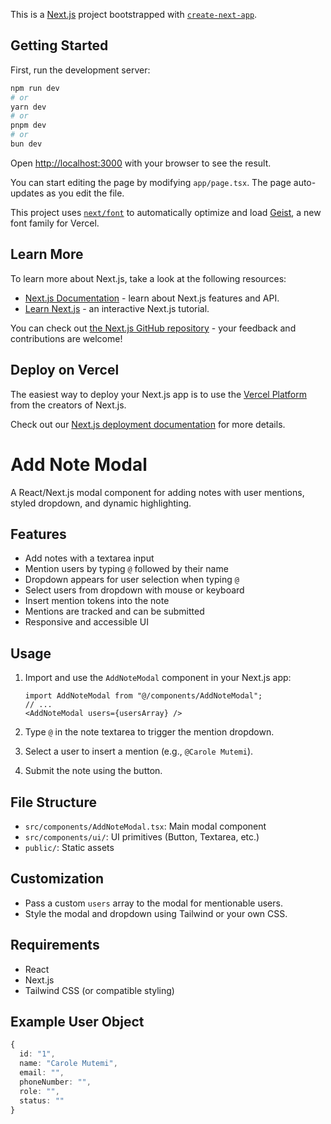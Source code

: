 This is a [Next.js](https://nextjs.org) project bootstrapped with [`create-next-app`](https://nextjs.org/docs/app/api-reference/cli/create-next-app).

## Getting Started

First, run the development server:

```bash
npm run dev
# or
yarn dev
# or
pnpm dev
# or
bun dev
```

Open [http://localhost:3000](http://localhost:3000) with your browser to see the result.

You can start editing the page by modifying `app/page.tsx`. The page auto-updates as you edit the file.

This project uses [`next/font`](https://nextjs.org/docs/app/building-your-application/optimizing/fonts) to automatically optimize and load [Geist](https://vercel.com/font), a new font family for Vercel.

## Learn More

To learn more about Next.js, take a look at the following resources:

- [Next.js Documentation](https://nextjs.org/docs) - learn about Next.js features and API.
- [Learn Next.js](https://nextjs.org/learn) - an interactive Next.js tutorial.

You can check out [the Next.js GitHub repository](https://github.com/vercel/next.js) - your feedback and contributions are welcome!

## Deploy on Vercel

The easiest way to deploy your Next.js app is to use the [Vercel Platform](https://vercel.com/new?utm_medium=default-template&filter=next.js&utm_source=create-next-app&utm_campaign=create-next-app-readme) from the creators of Next.js.

Check out our [Next.js deployment documentation](https://nextjs.org/docs/app/building-your-application/deploying) for more details.

# Add Note Modal

A React/Next.js modal component for adding notes with user mentions, styled dropdown, and dynamic highlighting.

## Features

- Add notes with a textarea input
- Mention users by typing `@` followed by their name
- Dropdown appears for user selection when typing `@`
- Select users from dropdown with mouse or keyboard
- Insert mention tokens into the note
- Mentions are tracked and can be submitted
- Responsive and accessible UI

## Usage

1. Import and use the `AddNoteModal` component in your Next.js app:

   ```tsx
   import AddNoteModal from "@/components/AddNoteModal";
   // ...
   <AddNoteModal users={usersArray} />
   ```

2. Type `@` in the note textarea to trigger the mention dropdown.
3. Select a user to insert a mention (e.g., `@Carole Mutemi`).
4. Submit the note using the button.

## File Structure

- `src/components/AddNoteModal.tsx`: Main modal component
- `src/components/ui/`: UI primitives (Button, Textarea, etc.)
- `public/`: Static assets

## Customization

- Pass a custom `users` array to the modal for mentionable users.
- Style the modal and dropdown using Tailwind or your own CSS.

## Requirements

- React
- Next.js
- Tailwind CSS (or compatible styling)

## Example User Object

```ts
{
  id: "1",
  name: "Carole Mutemi",
  email: "",
  phoneNumber: "",
  role: "",
  status: ""
}
```


